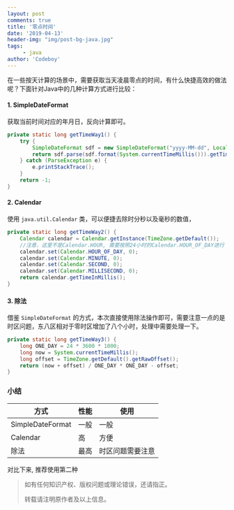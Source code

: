 ```yaml
---
layout: post
comments: true
title: '零点时间'
date: '2019-04-13'
header-img: "img/post-bg-java.jpg"
tags:
     - java
author: 'Codeboy'
---
```



在一些按天计算的场景中，需要获取当天凌晨零点的时间，有什么快捷高效的做法呢？下面针对Java中的几种计算方式进行比较：

#### 1. SimpleDateFormat

获取当前时间对应的年月日，反向计算即可。

```java
private static long getTimeWay1() {
    try {
        SimpleDateFormat sdf = new SimpleDateFormat("yyyy-MM-dd", Locale.CHINA);
        return sdf.parse(sdf.format(System.currentTimeMillis())).getTime();
    } catch (ParseException e) {
        e.printStackTrace();
    }
    return -1;
}
```

#### 2. Calendar

使用 `java.util.Calendar` 类，可以便捷去除时分秒以及毫秒的数值，

```java
private static long getTimeWay2() {
    Calendar calendar = Calendar.getInstance(TimeZone.getDefault());
    //注意，这里不是Calendar.HOUR, 需要按照24小时的Calendar.HOUR_OF_DAY进行
    calendar.set(Calendar.HOUR_OF_DAY, 0);
    calendar.set(Calendar.MINUTE, 0);
    calendar.set(Calendar.SECOND, 0);
    calendar.set(Calendar.MILLISECOND, 0);
    return calendar.getTimeInMillis();
}
```

#### 3. 除法

借鉴 `SimpleDateFormat` 的方式，本次直接使用除法操作即可，需要注意一点的是时区问题，东八区相对于零时区增加了八个小时，处理中需要处理一下。

```java
private static long getTimeWay3() {
    long ONE_DAY = 24 * 3600 * 1000;
    long now = System.currentTimeMillis();
    long offset = TimeZone.getDefault().getRawOffset();
    return (now + offset) / ONE_DAY * ONE_DAY - offset;
}
```

### 小结

| 方式             | 性能 | 使用             |
| ---------------- | ---- | ---------------- |
| SimpleDateFormat | 一般 | 一般             |
| Calendar         | 高   | 方便             |
| 除法             | 最高 | 时区问题需要注意 |

对比下来, 推荐使用第二种


> 如有任何知识产权、版权问题或理论错误，还请指正。
>
> 转载请注明原作者及以上信息。
